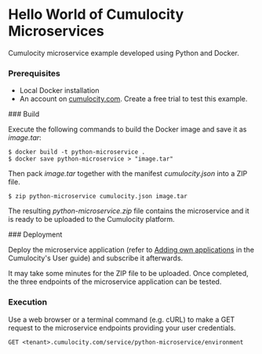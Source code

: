 # Hello World of Cumulocity Microservices

Cumulocity microservice example developed using Python and Docker.

### Prerequisites

- Local Docker installation
- An account on [cumulocity.com](https://cumulocity.com). Create a free trial to test this example.

### Build

Execute the following commands to build the Docker image and save it as *image.tar*:

```shell
$ docker build -t python-microservice .
$ docker save python-microservice > "image.tar"
```

Then pack *image.tar* together with the manifest *cumulocity.json* into a ZIP file.

```shell
$ zip python-microservice cumulocity.json image.tar
```

The resulting *python-microservice.zip* file contains the microservice and it is ready to be uploaded to the Cumulocity platform.


### Deployment

Deploy the microservice application (refer to [Adding own applications](https://cumulocity.com/guides/users-guide/administration/#a-name-adding-applications-a-adding-own-applications) in the Cumulocity's User guide) and subscribe it afterwards.

It may take some minutes for the ZIP file to be uploaded. Once completed, the three endpoints of the microservice application can be tested.

### Execution

Use a web browser or a terminal command (e.g. cURL) to make a GET request to the microservice endpoints providing your user credentials.

```http
GET <tenant>.cumulocity.com/service/python-microservice/environment
```
